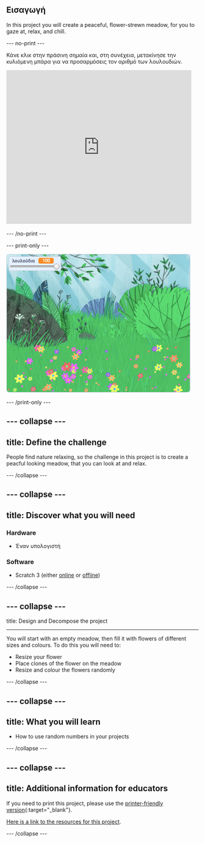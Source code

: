## Εισαγωγή

In this project you will create a peaceful, flower-strewn meadow, for you to gaze at, relax, and chill.

--- no-print ---

Κάνε κλικ στην πράσινη σημαία και, στη συνέχεια, μετακίνησε την κυλιόμενη μπάρα για να προσαρμόσεις τον αριθμό των λουλουδιών.

<div>
<iframe src="https://scratch.mit.edu/projects/392040712/embed" allowtransparency="true" width="485" height="402" frameborder="0" scrolling="no" allowfullscreen></iframe>
</div>

--- /no-print ---

--- print-only ---

![Ολοκληρωμένο έργο](images/banner.png)

--- /print-only ---

--- collapse ---
---
title: Define the challenge
---

People find nature relaxing, so the challenge in this project is to create a peacful looking meadow, that you can look at and relax.

--- /collapse ---

--- collapse ---
---
title: Discover what you will need
---

### Hardware

- Έναν υπολογιστή

### Software

+ Scratch 3 (either [online](https://rpf.io/scratchon) or [offline](https://rpf.io/scratchoff))

--- /collapse ---

--- collapse ---
---

title: Design and Decompose the project

---

You will start with an empty meadow, then fill it with flowers of different sizes and colours. To do this you will need to:
- Resize your flower
- Place clones of the flower on the meadow
- Resize and colour the flowers randomly

--- /collapse ---

--- collapse ---
---
title: What you will learn
---

- How to use random numbers in your projects

--- /collapse ---

--- collapse ---
---
title: Additional information for educators
---

If you need to print this project, please use the [printer-friendly version](https://projects.raspberrypi.org/en/projects/mindful-meadow/print){:target="_blank"}.

[Here is a link to the resources for this project](https://rpf.io/p/en/mindful-meadow-get).

--- /collapse ---
